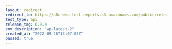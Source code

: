 ```yaml
---
layout: redirect
redirect_to: https://a8c-woo-test-reports.s3.amazonaws.com/public/release/6.9.4/wp-latest-2/api/index.html
test_type: api
release_tag: 6.9.4
env_description: "wp-latest-2"
created_at: "2022-09-26T13:07:05Z"
passed: true
---
```

